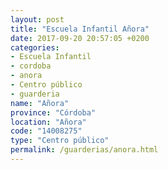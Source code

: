 ```yaml
---
layout: post
title: "Escuela Infantil Añora"
date: 2017-09-20 20:57:05 +0200
categories:
- Escuela Infantil
- cordoba
- anora
- Centro público
- guarderia
name: "Añora"
province: "Córdoba"
location: "Añora"
code: "14008275"
type: "Centro público"
permalink: /guarderias/anora.html
---
```

